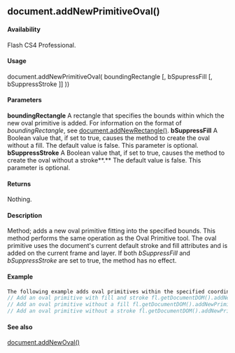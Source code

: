 ## document.addNewPrimitiveOval()

#### Availability

Flash CS4 Professional.

#### Usage

document.addNewPrimitiveOval( boundingRectangle \[, bSpupressFill \[, bSuppressStroke \]\] ))

#### Parameters

**boundingRectangle** A rectangle that specifies the bounds within which the new oval primitive is added. For information on the format of *boundingRectangle*, see [document.addNewRectangle()](#_bookmark128).
**bSuppressFill** A Boolean value that, if set to true, causes the method to create the oval without a fill. The default value is false. This parameter is optional.
**bSuppressStroke** A Boolean value that, if set to true, causes the method to create the oval without a stroke**.** The default value is false. This parameter is optional.

#### Returns

Nothing.

#### Description

Method; adds a new oval primitive fitting into the specified bounds. This method performs the same operation as the Oval Primitive tool. The oval primitive uses the document's current default stroke and fill attributes and is added on the current frame and layer. If both *bSuppressFill* and *bSuppressStroke* are set to true, the method has no effect.

#### Example

```javascript
The following example adds oval primitives within the specified coordinates, with and without fill and stroke:
// Add an oval primitive with fill and stroke fl.getDocumentDOM().addNewPrimitiveOval({left:0,top:0,right:100,bottom:100});
// Add an oval primitive without a fill fl.getDocumentDOM().addNewPrimitiveOval({left:100,top:100,right:200,bottom:200}, true);
// Add an oval primitive without a stroke fl.getDocumentDOM().addNewPrimitiveOval({left:200,top:200,right:300,bottom:300},false,true);

```
#### See also

[document.addNewOval()](#_bookmark124)
